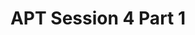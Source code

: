 ---
title: APT Session 4 Part 1
redirect_to: https://edpuzzle.com/assignments/653fb4db8ece804041a5e8df/watch
redirect_from: 
  - /APTSESSION4PART1
  - /aptsession4part1
---
